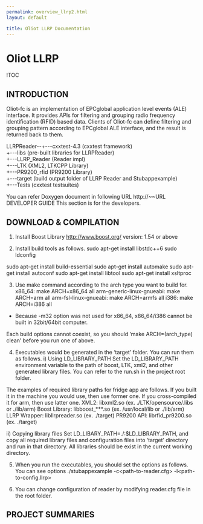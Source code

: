 ```yaml
---
permalink: overview_llrp2.html
layout: default

title: Oliot LLRP Documentation
---
```


Oliot LLRP
==========
<!--
CONTENTS
--------
 * [Introduction](#toc_2)
 * [Download & Compilation](#toc_3)
 * [Project Summaries](#toc_4)
 -->
!TOC
 

INTRODUCTION
------------
Oliot-fc is an implementation of EPCglobal application level events (ALE) interface. It provides APIs for filtering and grouping radio frequency identification (RFID) based data. Clients of Oliot-fc can define filtering and grouping pattern according to EPCglobal ALE interface, and the result is returned back to them.

LLRPReader--+---cxxtest-4.3 (cxxtest framework)  
                                +---libs (pre-built libraries for LLRPReader)  
                                +---LLRP_Reader (Reader impl)  
                                +---LTK (XML2, LTKCPP Library)  
                                +---PR9200_rfid (PR9200 Library)  
                                +---target (build output folder of LLRP Reader and Stubappexample)  
                                +---Tests (cxxtest testsuites)  
 
You can refer Doxygen document in following URL
http://~~URL
DEVELOPER GUIDE
This section is for the developers.
 
DOWNLOAD & COMPILATION
----------------------

1. Install Boost Library
http://www.boost.org/
version: 1.54 or above
 
2. Install build tools as follows.
sudo apt-get install libstdc++6
sudo ldconfig
 
sudo apt-get install build-essential
sudo apt-get install automake
sudo apt-get install autoconf
sudo apt-get install libtool
sudo apt-get install xsltproc
 
3. Use make command according to the arch type you want to build for.
x86_64: make ARCH=x86_64 all
arm-generic-linux-gnueabi: make ARCH=arm all
arm-fsl-linux-gnueabi: make ARCH=armfs all
i386: make ARCH=i386 all
* Because -m32 option was not used for x86_64, x86_64/i386 cannot be built in 32bit/64bit computer.
 
Each build options cannot coexist, so you should ‘make ARCH=(arch_type) clean’ before you run one of above.
 
4. Executables would be generated in the ‘target’ folder. You can run them as follows.
 i) Using LD_LIBRARY_PATH
Set the LD_LIBRARY_PATH environment variable to the path of boost, LTK, xml2, and other generated library files. You can refer to the run.sh in the project root folder.
 
The examples of required library paths for fridge app are follows. If you built it in the machine you would use, then use former one. If you cross-compiled it for arm, then use latter one.
XML2: libxml2.so (ex. ./LTK/opensource/.libs or ./lib/arm)
Boost Library: libboost_***.so (ex. /usr/local/lib or ./lib/arm)
LLRP Wrapper: libllrpreader.so (ex. ./target)
PR9200 API: librfid_pr9200.so (ex. ./target)
 
 ii) Copying library files
Set LD_LIBARY_PATH=./:$LD_LIBRARY_PATH, and copy all required library files and configuration files into ‘target’ directory and run in that directory. All libraries should be exist in the current working directory.
 
5. When you run the executables, you should set the options as follows. You can see options
./stubappexample -c<path-to-reader.cfg> -l<path-to-config.llrp>
 
6. You can change configuration of reader by modifying reader.cfg file in the root folder.
 
PROJECT SUMMARIES
-----------------

 
 
